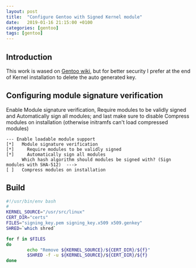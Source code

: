 ```yaml
---
layout: post
title:  "Configure Gentoo with Signed Kernel module"
date:   2019-01-16 21:15:00 +0100
categories: [gentoo]
tags: [gentoo]
---
```

## Introduction
This work is wased on [Gentoo wiki](https://wiki.gentoo.org/wiki/Signed_kernel_module_support), but for better security I prefer at the end of Kernel installation to delete the auto generated key.
## Configuring module signature verification
Enable Module signature verification, Require modules to be validly signed and Automatically sign all modules; and last make sure to disable Compress modules on installation (otherwise initramfs can't load compressed modules)
```kernel
--- Enable loadable module support
[*]   Module signature verification
[*]     Require modules to be validly signed
[*]     Automatically sign all modules
      Which hash algorithm should modules be signed with? (Sign modules with SHA-512)  --->
[ ]   Compress modules on installation
```
## Build 
```sh
#!/usr/bin/env bash
#
KERNEL_SOURCE="/usr/src/linux"
CERT_DIR="certs"
FILES="signing_key.pem signing_key.x509 x509.genkey"
SHRED=`which shred`

for f in $FILES
do
        echo "Remove ${KERNEL_SOURCE}/${CERT_DIR}/${f}"
        $SHRED -f -u ${KERNEL_SOURCE}/${CERT_DIR}/${f}
done
```
